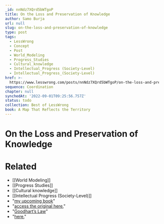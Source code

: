 ```yaml
---
_id: nnNdz7XQrd5bWTgoP
title: On the Loss and Preservation of Knowledge
author: Samo Burja
url: null
slug: on-the-loss-and-preservation-of-knowledge
type: post
tags:
  - LessWrong
  - Concept
  - Post
  - World_Modeling
  - Progress_Studies
  - Cultural_knowledge
  - Intellectual_Progress (Society-Level)
  - Intellectual_Progress_(Society-Level)
href: >-
  https://www.lesswrong.com/posts/nnNdz7XQrd5bWTgoP/on-the-loss-and-preservation-of-knowledge
sequence: Coordination
chapter: null
synchedAt: '2022-09-01T09:25:56.757Z'
status: todo
collection: Best of LessWrong
book: A Map That Reflects the Territory
---
```


# On the Loss and Preservation of Knowledge


# Related

- [[World Modeling]]
- [[Progress Studies]]
- [[Cultural knowledge]]
- [[Intellectual Progress (Society-Level)]]
- "[my upcoming book](http://samoburja.com/gft)"
- "[access the original here.](http://samoburja.com/on-the-loss-and-preservation-of-knowledge/)"
- "[Goodhart’s Law](https://en.wikipedia.org/wiki/Goodhart%27s_law)"
- "[here.](http://samoburja.com/essays)"